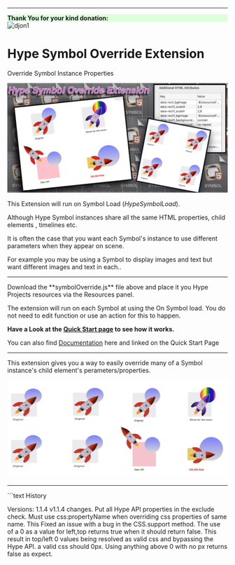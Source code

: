 

<hr>
<div  style='background-color: #ddffdd'><strong>Thank You for your kind donation:</strong></div> 
 <img width="118" alt="djon1" src="https://user-images.githubusercontent.com/6317734/109690714-8b69e200-7b7e-11eb-8fac-cb2cabe6abba.png">


# Hype Symbol Override Extension
 Override Symbol Instance Properties

 ![ExtensionHeadImage](README.assets/ExtensionHeadImage1.jpg)

This Extension will run on Symbol Load (*HypeSymbolLoad*).



Although Hype Symbol instances share all the same HTML properties, child elements , timelines etc.

It is often the case that you want each Symbol's instance to use different parameters when they appear on scene.

For example you may be using a Symbol to display images and text but want different images and text in each.. 

<hr>
Download the **symbolOverride.js** file above and place it you Hype Projects resources via the Resources panel.

The extension will run on each Symbol at using the On Symbol load. You do not need to edit function  or use an action for this to happen.							

**Have a Look at the [Quick Start page](https://markhunte.github.io/Hype_Symbol_Override_Extension/) to see how it works.**

You can also find [Documentation](https://markhunte.github.io/Hype_Symbol_Override_Extension/docs.html)  here and linked on the Quick Start Page

 

<hr>

This extension gives you a way to easily override many of a Symbol instance's child element's perameters/properties.



<img src="README.assets/footerImage.jpg" alt="footerImage" style="zoom:50%;" />



 

<hr>
```text
History

Versions: 1.1.4
v1.1.4 changes. Put all Hype API properties in the exclude check. Must use css:propertyName when overriding css properties of same name.
This Fixed an issue with a bug in the CSS.support method. The use of a 0 as a value for left,top returns true when it should return false.
This result in top/left 0 values being resolved as valid css and bypassing the Hype API. a valid css should 0px. Using anything above 0 with no px
returns false as expect.
```













